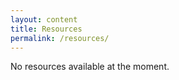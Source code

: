 ```yaml
---
layout: content
title: Resources
permalink: /resources/
---
```


No resources available at the moment.
